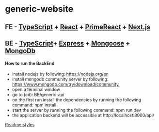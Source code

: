 # generic-website

## FE - [TypeScript](https://www.typescriptlang.org/) + [React](https://react.dev/) +  [PrimeReact](https://www.primefaces.org/primereact-v8/) + [Next.js](https://nextjs.org/)

## BE - [TypeScript](https://www.typescriptlang.org/)+ [Express](https://expressjs.com/)  + [Mongoose](https://mongoosejs.com/) + [MongoDb](https://www.mongodb.com/docs/drivers/node/current/)


#### How to run the BackEnd
* install nodejs by following: https://nodejs.org/en
* install mongodb community server by following: https://www.mongodb.com/try/download/community
* open a terminal window
* go to (cd): BE/generic-api
* on the first run install the dependencies by running the following command: 
                npm install
* start the server by running the following command: 
                npm run dev
* the application backend will be accessible at http://localhost:8000/api/


















[Readme styles](https://github.com/adam-p/markdown-here/wiki/Markdown-Cheatsheet)
